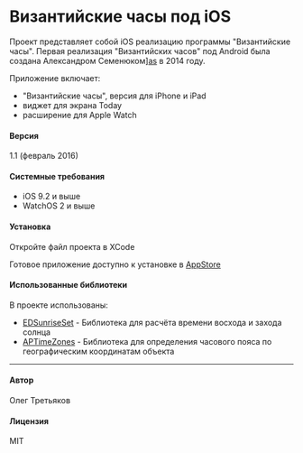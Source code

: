 # Византийские часы под iOS


Проект представляет собой iOS реализацию программы "Византийские часы". Первая реализация "Византийских часов" под Android была создана  Александром Семенюком][as] в 2014 году.

Приложение включает: 

* "Византийские часы", версия для iPhone и iPad 
* виджет для экрана Today 
* расширение для Apple Watch

#### Версия
1.1 (февраль 2016)
  
#### Системные требования

* iOS 9.2 и выше
* WatchOS 2 и выше

#### Установка

Откройте файл проекта в XCode

Готовое приложение доступно к установке в [AppStore]


#### Использованные библиотеки

В проекте использованы:

* [EDSunriseSet] - Библиотека для расчёта времени восхода и захода солнца
* [APTimeZones] - Библиотека для определения часового пояса по географическим координатам объекта

---

#### Автор

Олег Третьяков

#### Лицензия

MIT

[//]: # (These are reference links used in the body of this note and get stripped out when the markdown processor does its job. There is no need to format nicely because it shouldn't be seen. Thanks SO - http://stackoverflow.com/questions/4823468/store-comments-in-markdown-syntax)

   [as]: <http://www.alexsem.org>
   [appstore]: <https://itunes.apple.com/us/app/vizantijskie-casy/id969587447>
  
   [EDSunriseSet]: <https://github.com/erndev/EDSunriseSet>
   [APTimeZones]: <http://https://github.com/Alterplay/APTimeZones>
   
